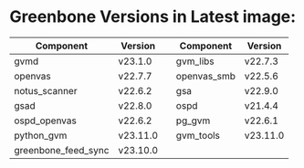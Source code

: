 # Greenbone Versions in Latest image: #
Component | Version | | Component | Version
----------|----------|-|----------|---------
| gvmd | v23.1.0 | | gvm_libs | v22.7.3 |
| openvas | v22.7.7 | | openvas_smb | v22.5.6 |
| notus_scanner | v22.6.2 | | gsa | v22.9.0 |
| gsad | v22.8.0 | | ospd | v21.4.4 |
| ospd_openvas | v22.6.2 | | pg_gvm | v22.6.1 |
| python_gvm | v23.11.0 | | gvm_tools | v23.11.0 |
| greenbone_feed_sync | v23.10.0 |